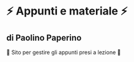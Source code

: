 # ⚡ Appunti e materiale ⚡

## di Paolino Paperino

🌱 Sito per gestire gli appunti presi a lezione 🌱
